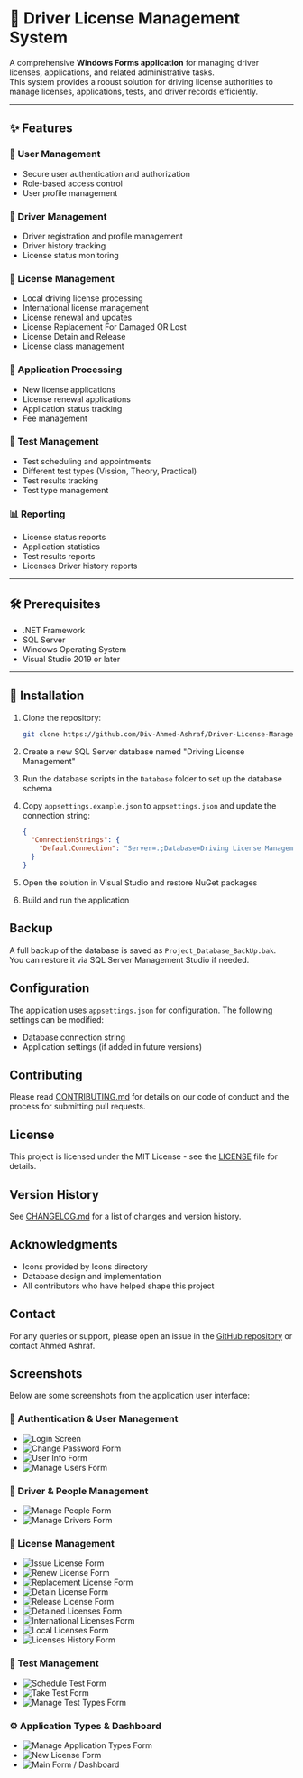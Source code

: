 # 🚗 Driver License Management System

A comprehensive **Windows Forms application** for managing driver licenses, applications, and related administrative tasks.  
This system provides a robust solution for driving license authorities to manage licenses, applications, tests, and driver records efficiently.

---

## ✨ Features

### 👤 User Management

- Secure user authentication and authorization
- Role-based access control
- User profile management

### 👥 Driver Management

- Driver registration and profile management
- Driver history tracking
- License status monitoring

### 🪪 License Management

- Local driving license processing
- International license management
- License renewal and updates
- License Replacement For Damaged OR Lost
- License Detain and Release
- License class management

### 📄 Application Processing

- New license applications
- License renewal applications
- Application status tracking
- Fee management

### 🧪 Test Management

- Test scheduling and appointments
- Different test types (Vission, Theory, Practical)
- Test results tracking
- Test type management

### 📊 Reporting

- License status reports
- Application statistics
- Test results reports
- Licenses Driver history reports

---

## 🛠️ Prerequisites

- .NET Framework
- SQL Server
- Windows Operating System
- Visual Studio 2019 or later

---

## 🚀 Installation

1. Clone the repository:

   ```bash
   git clone https://github.com/Div-Ahmed-Ashraf/Driver-License-Management-System.git
   ```

2. Create a new SQL Server database named "Driving License Management"

3. Run the database scripts in the `Database` folder to set up the database schema

4. Copy `appsettings.example.json` to `appsettings.json` and update the connection string:

   ```json
   {
     "ConnectionStrings": {
       "DefaultConnection": "Server=.;Database=Driving License Management;User Id=YourUsername;Password=YourPassword;"
     }
   }
   ```

5. Open the solution in Visual Studio and restore NuGet packages

6. Build and run the application

## Backup

A full backup of the database is saved as `Project_Database_BackUp.bak`.  
You can restore it via SQL Server Management Studio if needed.

## Configuration

The application uses `appsettings.json` for configuration. The following settings can be modified:

- Database connection string
- Application settings (if added in future versions)

## Contributing

Please read [CONTRIBUTING.md](CONTRIBUTING.md) for details on our code of conduct and the process for submitting pull requests.

## License

This project is licensed under the MIT License - see the [LICENSE](LICENSE) file for details.

## Version History

See [CHANGELOG.md](CHANGELOG.md) for a list of changes and version history.

## Acknowledgments

- Icons provided by Icons directory
- Database design and implementation
- All contributors who have helped shape this project

## Contact

For any queries or support, please open an issue in the [GitHub repository](https://github.com/Dev-Ahmed-Ashraf/Driver-License-Management-System/issues) or contact Ahmed Ashraf.

## Screenshots

Below are some screenshots from the application user interface:

### 🔐 Authentication & User Management

- ![Login Screen](ScreenShots/Login_Screen.png)
- ![Change Password Form](ScreenShots/Change_Password_Form.png)
- ![User Info Form](ScreenShots/User_Info_Form.png)
- ![Manage Users Form](ScreenShots/Manage_Users_Form.png)

### 👤 Driver & People Management

- ![Manage People Form](ScreenShots/Manage_People_Form.png)
- ![Manage Drivers Form](ScreenShots/Manage_Drivers_Form.png)

### 📄 License Management

- ![Issue License Form](ScreenShots/Issue_License_Form.png)
- ![Renew License Form](ScreenShots/Renew_License_Form.png)
- ![Replacement License Form](ScreenShots/Replacement_License_Form.png)
- ![Detain License Form](ScreenShots/Detain_License_Form.png)
- ![Release License Form](ScreenShots/Release_License_Form.png)
- ![Detained Licenses Form](ScreenShots/DetainedLicenses_Form.png)
- ![International Licenses Form](ScreenShots/InternationalLicenses_Form.png)
- ![Local Licenses Form](ScreenShots/Local_Licenses_Form.png)
- ![Licenses History Form](ScreenShots/Licenses_History_Form.png)

### 🧪 Test Management

- ![Schedule Test Form](ScreenShots/Schedule_Test_Form.png)
- ![Take Test Form](ScreenShots/Take_Test_Form.png)
- ![Manage Test Types Form](ScreenShots/Manage_TestTypes_Form.png)

### ⚙️ Application Types & Dashboard

- ![Manage Application Types Form](ScreenShots/Manage_AppType_Form.png)
- ![New License Form](ScreenShots/NewLicense_Form.png)
- ![Main Form / Dashboard](ScreenShots/Main_Form.png)
